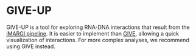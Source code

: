 # GIVE-UP
GIVE-UP is a tool for exploring RNA-DNA interactions that result from the [iMARGI pipeline](https://sysbio.ucsd.edu/imargi_pipeline/). It is easier to implement than [GIVE](https://zhong-lab-ucsd.github.io/GIVE_homepage/), allowing a quick visualization of interactions. For more complex analyses, we recommend using GIVE instead.
